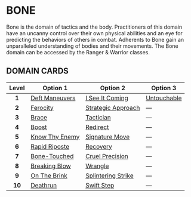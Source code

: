 # BONE

Bone is the domain of tactics and the body. Practitioners of this domain have an uncanny control over their own physical abilities and an eye for predicting the behaviors of others in combat. Adherents to Bone gain an unparalleled understanding of bodies and their movements. The Bone domain can be accessed by the Ranger & Warrior classes.

## DOMAIN CARDS

| **Level** | **Option 1**                                         | **Option 2**                                               | **Option 3**                               |
| :-------: | ---------------------------------------------------- | ---------------------------------------------------------- | ------------------------------------------ |
|   **1**   | [Deft Maneuvers](../abilities/Deft%20Maneuvers.md)   | [I See It Coming](../abilities/I%20See%20It%20Coming.md)   | [Untouchable](../abilities/Untouchable.md) |
|   **2**   | [Ferocity](../abilities/Ferocity.md)                 | [Strategic Approach](../abilities/Strategic%20Approach.md) | —                                          |
|   **3**   | [Brace](../abilities/Brace.md)                       | [Tactician](../abilities/Tactician.md)                     | —                                          |
|   **4**   | [Boost](../abilities/Boost.md)                       | [Redirect](../abilities/Redirect.md)                       | —                                          |
|   **5**   | [Know Thy Enemy](../abilities/Know%20Thy%20Enemy.md) | [Signature Move](../abilities/Signature%20Move.md)         | —                                          |
|   **6**   | [Rapid Riposte](../abilities/Rapid%20Riposte.md)     | [Recovery](../abilities/Recovery.md)                       | —                                          |
|   **7**   | [Bone-Touched](../abilities/Bone-Touched.md)         | [Cruel Precision](../abilities/Cruel%20Precision.md)       | —                                          |
|   **8**   | [Breaking Blow](../abilities/Breaking%20Blow.md)     | [Wrangle](../abilities/Wrangle.md)                         | —                                          |
|   **9**   | [On The Brink](../abilities/On%20the%20Brink.md)     | [Splintering Strike](../abilities/Splintering%20Strike.md) | —                                          |
|  **10**   | [Deathrun](../abilities/Deathrun.md)                 | [Swift Step](../abilities/Swift%20Step.md)                 | —                                          |
